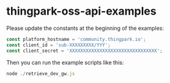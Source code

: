 # thingpark-oss-api-examples

Please update the constants at the beginning of the examples:
```javascript
const platform_hostname = 'community.thingpark.io';
const client_id = 'sub-XXXXXXXXX/YYY';
const client_secret = 'XXXXXXXXXXXXXXXXXXXXXXXXXXXXXXXX';
```

Then you can run the example scripts like this:
```javascript
node ./retrieve_dev_gw.js
```
